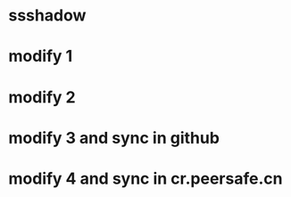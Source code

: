 # ssshadow
# modify 1
# modify 2
# modify 3 and sync in github
# modify 4 and sync in cr.peersafe.cn
